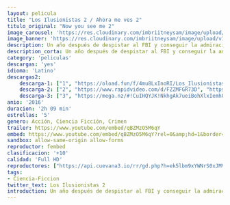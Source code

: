 ```yaml
---
layout: pelicula
title: "Los Ilusionistas 2 / Ahora me ves 2"
titulo_original: "Now you see me 2"
image_carousel: 'https://res.cloudinary.com/imbriitneysam/image/upload/v1544061153/ilusio-poster-min.jpg'
image_banner: 'https://res.cloudinary.com/imbriitneysam/image/upload/v1544061154/ilusi-banner-min.jpg'
description: Un año después de despistar al FBI y conseguir la admiración del público con sus espectáculos mentales, los cuatro jinetes vuelven a la luz pública, pero un nuevo enemigo se propone arruinar su golpe más espectacular y peligroso hasta la fecha.
description_corta: Un año después de despistar al FBI y conseguir la admiración del público con sus espectáculos mentales, los cuatro jinetes vuelven a la luz pública, pero un nuevo enemigo se propone arruinar su golpe más espectacular y peligroso hasta la fecha.
category: 'peliculas'
descargas: 'yes'
idioma: 'Latino'
descargas2:
    descarga-1: ["1", "https://oload.fun/f/4mu8LxInoRI/Los_Ilusionistas_2_-_Nada_es_lo_que_parece_2_-_Ahora_me_ves_2_-_Now_You_See_Me_2_%282016%29.MP4.mp4", "https://www.google.com/s2/favicons?domain=openload.co","OpenLoad","https://res.cloudinary.com/imbriitneysam/image/upload/v1541473684/mexico.png", "Latino", "Full HD"]
    descarga-2: ["2", "https://www.rapidvideo.com/d/FZZMFGR73D", "https://www.google.com/s2/favicons?domain=www.rapidvideo.com","RapidVideo","https://res.cloudinary.com/imbriitneysam/image/upload/v1541473684/mexico.png", "Latino", "Full HD"]
    descarga-3: ["3", "https://mega.nz/#!CuIHQYJK!NkhgAk7ueiBohXlxIemh8d8fzBEGNXrAoecxFp5RK4Q", "https://www.google.com/s2/favicons?domain=mega.nz","Mega","https://res.cloudinary.com/imbriitneysam/image/upload/v1541473684/mexico.png", "Latino", "Full HD"]
anio: '2016'
duracion: '2h 09 min'
estrellas: '5'
genero: Acción, Ciencia Ficción, Crimen
trailer: https://www.youtube.com/embed/qBZMzO5M6qY
embed: https://www.youtube.com/embed/qBZMzO5M6qY?rel=0&amp;hd=1&border=0&wmode=opaque&enablejsapi=1&modestbranding=1&controls=1&showinfo=1
sandbox: allow-same-origin allow-forms
reproductor: fembed
clasificacion: '+10'
calidad: 'Full HD'
reproductores: ["https://api.cuevana3.io/rr/gd.php?h=ek5lbm9xYWNrS0xJMVp5b21KREk0dFBLbjVkaHhkRGdrOG1jbnBpUnhhS1ZyV1JtaHJ5b3RMMndpcXFTeUxPanpxMTZtV1czcE5iRG1tYVppTkNVcWRTU3FadVkyUT09"]
tags:
- Ciencia-Ficcion
twitter_text: Los Ilusionistas 2
introduction: Un año después de despistar al FBI y conseguir la admiración del público con sus espectáculos mentales, los cuatro jinetes vuelven a la luz pública, pero un nuevo enemigo se propone arruinar su golpe más espectacular y peligroso hasta la fecha.
---
```













